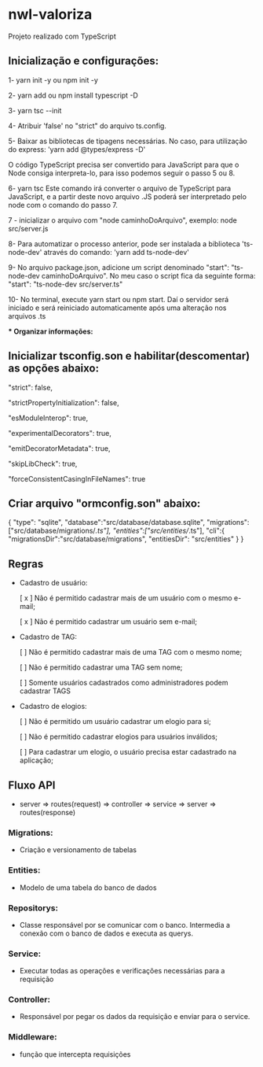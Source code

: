 # nwl-valoriza

Projeto realizado com TypeScript

## Inicialização e configurações:

1- yarn init -y ou npm init -y

2- yarn add ou npm install typescript -D

3- yarn tsc --init

4- Atribuir 'false' no "strict" do arquivo ts.config.

5- Baixar as bibliotecas de tipagens necessárias. No caso, para utilização do express: 'yarn add @types/express -D'

O código TypeScript precisa ser convertido para JavaScript para que o Node consiga interpreta-lo, para isso podemos seguir o passo 5 ou 8.

6- yarn tsc
Este comando irá converter o arquivo de TypeScript para JavaScript, e a partir deste novo arquivo .JS poderá ser interpretado pelo node com o comando do passo 7.

7 - inicializar o arquivo com "node caminhoDoArquivo", exemplo:
node src/server.js

8- Para automatizar o processo anterior, pode ser instalada a biblioteca 'ts-node-dev' através do comando: 'yarn add ts-node-dev'

9- No arquivo package.json, adicione um script denominado "start": "ts-node-dev caminhoDoArquivo". No meu caso o script fica da seguinte forma: "start": "ts-node-dev src/server.ts"

10- No terminal, execute yarn start ou npm start. Daí o servidor será iniciado e será reiniciado automaticamente após uma alteração nos arquivos .ts

**\* Organizar informações:**

## Inicializar tsconfig.son e habilitar(descomentar) as opções abaixo:

"strict": false,

"strictPropertyInitialization": false,

"esModuleInterop": true,

"experimentalDecorators": true,

"emitDecoratorMetadata": true,

"skipLibCheck": true,

"forceConsistentCasingInFileNames": true

## Criar arquivo "ormconfig.son" abaixo:

{
"type": "sqlite",
"database":"src/database/database.sqlite",
"migrations":["src/database/migrations/*.ts"],
"entities":["src/entities/*.ts"],
"cli":{
"migrationsDir":"src/database/migrations",
"entitiesDir": "src/entities"
}
}

## Regras

- Cadastro de usuário:

  [ x ] Não é permitido cadastrar mais de um usuário com o mesmo e-mail;

  [ x ] Não é permitido cadastrar um usuário sem e-mail;

- Cadastro de TAG:

  [ ] Não é permitido cadastrar mais de uma TAG com o mesmo nome;

  [ ] Não é permitido cadastrar uma TAG sem nome;

  [ ] Somente usuários cadastrados como administradores podem cadastrar TAGS

- Cadastro de elogios:

  [ ] Não é permitido um usuário cadastrar um elogio para si;

  [ ] Não é permitido cadastrar elogios para usuários inválidos;

  [ ] Para cadastrar um elogio, o usuário precisa estar cadastrado na aplicação;

## Fluxo API

- server => routes(request) => controller => service => server => routes(response)

### Migrations:

- Criação e versionamento de tabelas

### Entities:

- Modelo de uma tabela do banco de dados

### Repositorys:

- Classe responsável por se comunicar com o banco. Intermedia a conexão com o banco de dados e executa as querys.

### Service:

- Executar todas as operações e verificações necessárias para a requisição

### Controller:

- Responsável por pegar os dados da requisição e enviar para o service.

### Middleware:

- função que intercepta requisições
